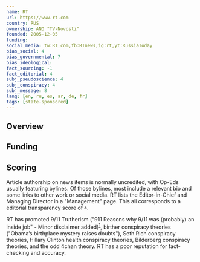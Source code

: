 ```yaml
---
name: RT
url: https://www.rt.com
country: RUS
ownership: ANO "TV-Novosti"
founded: 2005-12-05
funding:
social_media: tw:RT_com,fb:RTnews,ig:rt,yt:RussiaToday
bias_social: 4
bias_governmental: 7
bias_ideological:
fact_sourcing: -1
fact_editorial: 4
subj_pseudoscience: 4
subj_conspiracy: 4
subj_message: 8
lang: [en, ru, es, ar, de, fr]
tags: [state-sponsored]
---
```


## Overview

## Funding

## Scoring
Article authorship on news items is normally uncredited, with Op-Eds usually featuring bylines. Of those bylines, most include a relevant bio and some links to other work or social media. RT lists the Editor-in-Chief and Managing Director in a "Management" page. This all corresponds to a editorial transparency score of `4`.

RT has promoted 9/11 Trutherism ("911 Reasons why 9/11 was (probably) an inside job" - Minor disclaimer added)<sup>[1](http://web.archive.org/web/20200810165611/https://www.rt.com/usa/nine-eleven-attack-job/)</sup>, birther conspiracy theories ("Obama’s birthplace mystery raises doubts"), Seth Rich conspiracy theories, Hillary Clinton health conspiracy theories, Bilderberg conspiracy theories, and the odd 4chan theory. RT has a poor reputation for fact-checking and accuracy.
